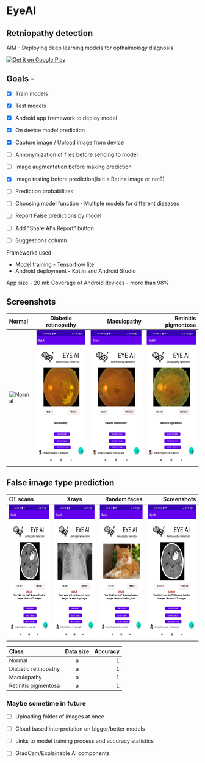# EyeAI  
## Retniopathy detection 


AIM - Deploying deep learning models for opthalmology diagnosis

[![Get it on Google Play](https://lisk.io/sites/default/files/pictures/2020-01/download_on_the_play_store_badge.svg)](https://play.google.com/store/apps/)


## Goals - 
- [x] Train models
- [x] Test models
- [x] Android app framework to deploy model
- [x] On device model prediction
- [x] Capture image / Upload image from device
- [ ] Annonymization of files before sending to model
- [ ] Image augmentation before making prediction
- [x] Image testing before prediction(Is it a Retina image or not?)
- [ ] Prediction probabilities
- [ ] Choosing model function - Multiple models for different diseases
- [ ] Report False predictions by model
- [ ] Add "Share AI's Report" button
- [ ] Suggestions column


Frameworks used - 
- Model training - Tensorflow lite
- Android deployment - Kotlin and Android Studio


App size - 20 mb 
Coverage of Android devices - more than 98% 


## Screenshots
| Normal                  |  Diabetic retinopathy | Maculopathy | Retinitis pigmentosa |
| :---                     |     :---:      |          ---: |          ---: |
| <img src="Images/Screen003.png" alt="Normal" height=350/> | <img src="Images/Correct_diagnosis002.jpg" alt="Maculopathy" height=350/>   |   <img src="Images/Correct_diagnosis001.jpg" alt="Diabetic retinopathy" height=350 />  |   <img src="Images/Correct_diagnosis004.jpg" alt="Retinitis pigmentosa" height=350 />  |


## False image type prediction
| CT scans                  |  Xrays | Random faces | Screenshots |
| :---                     |     :---:      |          ---: |          ---: |
| <img src="Images/False_prediction_detection003.jpg" alt="CT_scan" height=350/> | <img src="Images/False_prediction_xray.jpg" alt="Xrays" height=350/>   |   <img src="Images/False_prediction_detection006.jpg" alt="Random faces" height=350 />  |   <img src="Images/False_prediction_detection003.jpg" alt="Screenshots" height=350 />  |


| Class                    | Data size | Accuracy |
| :---                     | :---:   | ---: |
| Normal                   |   a     |   1  |
| Diabetic retinopathy     |   a     |   1  |
| Maculopathy              |   a     |   1  |
| Retinitis pigmentosa     |   a     |   1  |


### Maybe sometime in future
- [ ] Uploading folder of images at once
- [ ] Cloud based interpretation on bigger/better models
- [ ] Links to model training process and accuracy statistics
- [ ] GradCam/Explainable AI components

